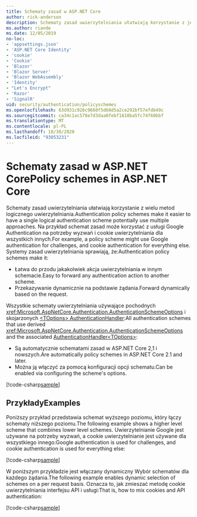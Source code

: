 ```yaml
---
title: Schematy zasad w ASP.NET Core
author: rick-anderson
description: Schematy zasad uwierzytelniania ułatwiają korzystanie z jednego schematu uwierzytelniania logicznego
ms.author: riande
ms.date: 12/05/2019
no-loc:
- 'appsettings.json'
- 'ASP.NET Core Identity'
- 'cookie'
- 'Cookie'
- 'Blazor'
- 'Blazor Server'
- 'Blazor WebAssembly'
- 'Identity'
- "Let's Encrypt"
- 'Razor'
- 'SignalR'
uid: security/authentication/policyschemes
ms.openlocfilehash: 63d931c926c9660f5d68d5a2ce292bf57efdb49c
ms.sourcegitcommit: ca34c1ac578e7d3daa0febf1810ba5fc74f60bbf
ms.translationtype: MT
ms.contentlocale: pl-PL
ms.lasthandoff: 10/30/2020
ms.locfileid: "93053231"
---
```

# <a name="policy-schemes-in-aspnet-core"></a><span data-ttu-id="e4ba1-103">Schematy zasad w ASP.NET Core</span><span class="sxs-lookup"><span data-stu-id="e4ba1-103">Policy schemes in ASP.NET Core</span></span>

<span data-ttu-id="e4ba1-104">Schematy zasad uwierzytelniania ułatwiają korzystanie z wielu metod logicznego uwierzytelniania.</span><span class="sxs-lookup"><span data-stu-id="e4ba1-104">Authentication policy schemes make it easier to have a single logical authentication scheme potentially use multiple approaches.</span></span> <span data-ttu-id="e4ba1-105">Na przykład schemat zasad może korzystać z usługi Google Authentication na potrzeby wyzwań i cookie uwierzytelniania dla wszystkich innych.</span><span class="sxs-lookup"><span data-stu-id="e4ba1-105">For example, a policy scheme might use Google authentication for challenges, and cookie authentication for everything else.</span></span> <span data-ttu-id="e4ba1-106">Systemy zasad uwierzytelniania sprawiają, że:</span><span class="sxs-lookup"><span data-stu-id="e4ba1-106">Authentication policy schemes make it:</span></span>

* <span data-ttu-id="e4ba1-107">Łatwa do przodu jakakolwiek akcja uwierzytelniania w innym schemacie.</span><span class="sxs-lookup"><span data-stu-id="e4ba1-107">Easy to forward any authentication action to another scheme.</span></span>
* <span data-ttu-id="e4ba1-108">Przekazywanie dynamicznie na podstawie żądania.</span><span class="sxs-lookup"><span data-stu-id="e4ba1-108">Forward dynamically based on the request.</span></span>

<span data-ttu-id="e4ba1-109">Wszystkie schematy uwierzytelniania używające pochodnych <xref:Microsoft.AspNetCore.Authentication.AuthenticationSchemeOptions> i skojarzonych [ \<TOptions> AuthenticationHandler](/dotnet/api/microsoft.aspnetcore.authentication.authenticationhandler-1):</span><span class="sxs-lookup"><span data-stu-id="e4ba1-109">All authentication schemes that use derived <xref:Microsoft.AspNetCore.Authentication.AuthenticationSchemeOptions> and the associated [AuthenticationHandler\<TOptions>](/dotnet/api/microsoft.aspnetcore.authentication.authenticationhandler-1):</span></span>

* <span data-ttu-id="e4ba1-110">Są automatycznie schematami zasad w ASP.NET Core 2,1 i nowszych.</span><span class="sxs-lookup"><span data-stu-id="e4ba1-110">Are automatically policy schemes in ASP.NET Core 2.1 and later.</span></span>
* <span data-ttu-id="e4ba1-111">Można ją włączyć za pomocą konfiguracji opcji schematu.</span><span class="sxs-lookup"><span data-stu-id="e4ba1-111">Can be enabled via configuring the scheme's options.</span></span>

[!code-csharp[sample](policyschemes/samples/AuthenticationSchemeOptions.cs?name=snippet)]

## <a name="examples"></a><span data-ttu-id="e4ba1-112">Przykłady</span><span class="sxs-lookup"><span data-stu-id="e4ba1-112">Examples</span></span>

<span data-ttu-id="e4ba1-113">Poniższy przykład przedstawia schemat wyższego poziomu, który łączy schematy niższego poziomu.</span><span class="sxs-lookup"><span data-stu-id="e4ba1-113">The following example shows a higher level scheme that combines lower level schemes.</span></span> <span data-ttu-id="e4ba1-114">Uwierzytelnianie Google jest używane na potrzeby wyzwań, a cookie uwierzytelnianie jest używane dla wszystkiego innego:</span><span class="sxs-lookup"><span data-stu-id="e4ba1-114">Google authentication is used for challenges, and cookie authentication is used for everything else:</span></span>

[!code-csharp[sample](policyschemes/samples/Startup.cs?name=snippet1)]

<span data-ttu-id="e4ba1-115">W poniższym przykładzie jest włączany dynamiczny Wybór schematów dla każdego żądania.</span><span class="sxs-lookup"><span data-stu-id="e4ba1-115">The following example enables dynamic selection of schemes on a per request basis.</span></span> <span data-ttu-id="e4ba1-116">Oznacza to, jak zmieszać metodę cookie uwierzytelniania interfejsu API i usługi:</span><span class="sxs-lookup"><span data-stu-id="e4ba1-116">That is, how to mix cookies and API authentication:</span></span>

 <!-- REVIEW, missing If set in public Func<HttpContext, string> ForwardDefaultSelector -->

[!code-csharp[sample](policyschemes/samples/Startup.cs?name=snippet2)]
